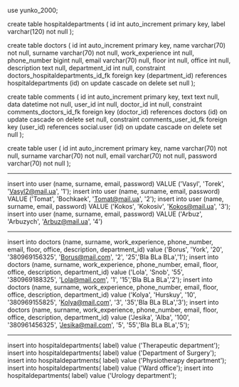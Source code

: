 use yunko_2000;

create table hospitaldepartments
(
    id    int auto_increment
        primary key,
    label varchar(120) not null
);

create table doctors
(
    id              int auto_increment
        primary key,
    name            varchar(70) not null,
    surname         varchar(70) not null,
    work_experience int         null,
    phone_number    bigint      null,
    email           varchar(70) null,
    floor           int         null,
    office          int         null,
    description     text        null,
    department_id   int         null,
    constraint doctors_hospitaldepartments_id_fk
        foreign key (department_id) references hospitaldepartments (id)
            on update cascade on delete set null
);

create table comments
(
    id        int auto_increment
        primary key,
    text      text     null,
    data      datetime not null,
    user_id   int      null,
    doctor_id int      null,
    constraint comments_doctors_id_fk
        foreign key (doctor_id) references doctors (id)
            on update cascade on delete set null,
    constraint comments_user_id_fk
        foreign key (user_id) references social.user (id)
            on update cascade on delete set null
);

create table user
(
    id       int auto_increment
        primary key,
    name     varchar(70) not null,
    surname  varchar(70) not null,
    email    varchar(70) not null,
    password varchar(70) not null
);
*******************************************************************

insert into user (name, surname, email, password) VALUE ('Vasyl', 'Torek', 'Vasyl2@mail.ua', '1');
insert into user (name, surname, email, password) VALUE ('Tomat', 'Bochkaek', 'Tomat@mail.ua', '2');
insert into user (name, surname, email, password) VALUE ('Kokos', 'Kokosiv', 'Kokos@mail.ua', '3');
insert into user (name, surname, email, password) VALUE ('Arbuz', 'Arbuzych', 'Arbuz@mail.ua', '4')

****************************************************************************
insert into doctors (name, surname, work_experience, phone_number, email, floor, office, description, department_id) 
value ('Borus', 'York', '20', '380969156325', 'Borus@mail.com', '2', '25','Bla BLa BLa','1');
insert into doctors (name, surname, work_experience, phone_number, email, floor, office, description, department_id) 
value ('Lola', 'Snob', '55', '380969188325', 'Lola@mail.com', '1', '15','Bla BLa BLa','2');
insert into doctors (name, surname, work_experience, phone_number, email, floor, office, description, department_id) 
value ('Kolya', 'Hurskuy', '10', '380969155825', 'Kolya@mail.com', '3', '35','Bla BLa BLa','3');
insert into doctors (name, surname, work_experience, phone_number, email, floor, office, description, department_id) 
value ('Jesika', 'Alba', '100', '380961456325', 'Jesika@mail.com', '5', '55','Bla BLa BLa','5');
*****************************************************************************************************
insert into hospitaldepartments( label) value ('Therapeutic department');
insert into hospitaldepartments( label) value ('Department of Surgery');
insert into hospitaldepartments( label) value ('Physiotherapy department');
insert into hospitaldepartments( label) value ('Ward office');
insert into hospitaldepartments( label) value ('Urology department');